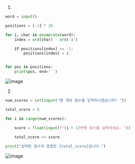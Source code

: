 1.
```py
word = input()

positions = [-1] * 26

for i, char in enumerate(word):
    index = ord(char) - ord('a') 

    if positions[index] == -1:
        positions[index] = i


for pos in positions:
    print(pos, end=' ')
```
![image](https://github.com/gnbhub/20232_Python_Basic/assets/144766121/d1985070-8485-492d-aa53-3702632b641f)







2.
```py
num_scores = int(input("몇 개의 점수를 입력하시겠습니까? "))

total_score = 0

for i in range(num_scores):

    score = float(input(f"{i + 1}번째 점수를 입력하세요: "))
    
    total_score += score

print("입력한 점수의 총합은 {total_score}입니다.")
```
![image](https://github.com/gnbhub/20232_Python_Basic/assets/144766121/55846df5-c40a-4c07-9105-6bbc7e8bf076)
